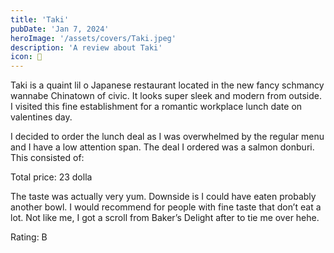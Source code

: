 ```yaml
---
title: 'Taki'
pubDate: 'Jan 7, 2024'
heroImage: '/assets/covers/Taki.jpeg'
description: 'A review about Taki'
icon: 🍣
---
```


T﻿aki is a quaint lil o Japanese restaurant located in the new fancy schmancy wannabe Chinatown of civic. It looks super sleek and modern from outside. I visited this fine establishment for a romantic workplace lunch date on valentines day.

I﻿ decided to order the lunch deal as I was overwhelmed by the regular menu and I have a low attention span. The deal I ordered was a salmon donburi. This consisted of:

T﻿otal price: 23 dolla

T﻿he taste was actually very yum. Downside is I could have eaten probably another bowl. I would recommend for people with fine taste that don’t eat a lot. Not like me, I got a scroll from Baker’s Delight after to tie me over hehe.

Rating: B
